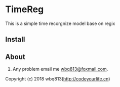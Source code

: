# TimeReg

 This is a simple time recorgnize model base on regix


## Install


## About

1. Any problem email me wbq813@foxmail.com.

Copyright (c) 2018 wbq813(http://codeyourlife.cn)
